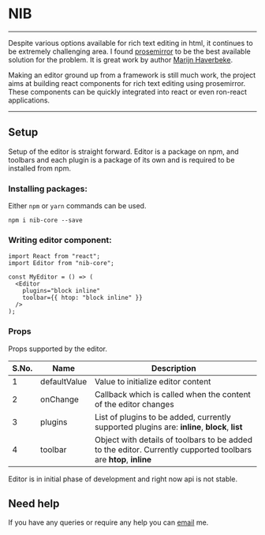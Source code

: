 # NIB

---

Despite various options available for rich text editing in html, it continues to be extremely challenging area. I found [prosemirror](http://prosemirror.net) to be the best available solution for the problem. It is great work by author [Marijn Haverbeke](http://marijnhaverbeke.nl/).

Making an editor ground up from a framework is still much work, the project aims at building react components for rich text editing using prosemirror. These components can be quickly integrated into react or even ron-react applications.

---

## Setup

Setup of the editor is straight forward. Editor is a package on npm, and toolbars and each plugin is a package of its own and is required to be installed from npm.

### Installing packages:

Either `npm` or `yarn` commands can be used.

```
npm i nib-core --save
```

### Writing editor component:

```
import React from "react";
import Editor from "nib-core";

const MyEditor = () => (
  <Editor
    plugins="block inline"
    toolbar={{ htop: "block inline" }}
  />
);
```

### Props

Props supported by the editor.

| S.No. | Name         | Description                                                                                                      |
| ----- | ------------ | ---------------------------------------------------------------------------------------------------------------- |
| 1     | defaultValue | Value to initialize editor content                                                                               |
| 2     | onChange     | Callback which is called when the content of the editor changes                                                  |
| 3     | plugins      | List of plugins to be added, currently supported plugins are: **inline**, **block**, **list**                    |
| 4     | toolbar      | Object with details of toolbars to be added to the editor. Currently cupported toolbars are **htop**, **inline** |

Editor is in initial phase of development and right now api is not stable.

## Need help

If you have any queries or require any help you can [email](mailto::jyotipuri@gmail.com) me.
